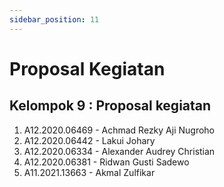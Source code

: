 ```yaml
---
sidebar_position: 11
---
```


# Proposal Kegiatan

## Kelompok 9 : Proposal kegiatan

1. A12.2020.06469 - Achmad Rezky Aji Nugroho
2. A12.2020.06442 - Lakui Johary
3. A12.2020.06334 - Alexander Audrey Christian
4. A12.2020.06381 - Ridwan Gusti Sadewo
5. A11.2021.13663 - Akmal Zulfikar
